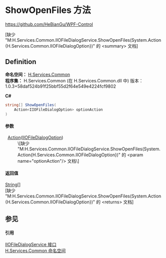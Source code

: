 # ShowOpenFiles 方法
https://github.com/HeBianGu/WPF-Control

\[缺少 "M:H.Services.Common.IIOFileDialogService.ShowOpenFiles(System.Action{H.Services.Common.IIOFileDialogOption})" 的 &lt;summary&gt; 文档\]



## Definition
**命名空间：** <a href="b9cdd84f-6623-a51a-f53b-465103ced202">H.Services.Common</a>  
**程序集：** H.Services.Common (在 H.Services.Common.dll 中) 版本：1.0.3+58daf524b91f25bbf55d2f64e549e4224fcf9802

**C#**
``` C#
string[] ShowOpenFiles(
	Action<IIOFileDialogOption> optionAction
)
```



#### 参数
<dl><dt>  <a href="https://learn.microsoft.com/dotnet/api/system.action-1" target="_blank" rel="noopener noreferrer">Action</a>(<a href="dbba0ef6-7464-9818-c02e-72d0ea3a9446">IIOFileDialogOption</a>)</dt><dd>\[缺少 "M:H.Services.Common.IIOFileDialogService.ShowOpenFiles(System.Action{H.Services.Common.IIOFileDialogOption})" 的 &lt;param name="optionAction"/&gt; 文档\]</dd></dl>

#### 返回值
<a href="https://learn.microsoft.com/dotnet/api/system.string" target="_blank" rel="noopener noreferrer">String</a>[]  
\[缺少 "M:H.Services.Common.IIOFileDialogService.ShowOpenFiles(System.Action{H.Services.Common.IIOFileDialogOption})" 的 &lt;returns&gt; 文档\]

## 参见


#### 引用
<a href="bcdcc301-223d-0d36-5ba1-0ddfb1c22deb">IIOFileDialogService 接口</a>  
<a href="b9cdd84f-6623-a51a-f53b-465103ced202">H.Services.Common 命名空间</a>  
